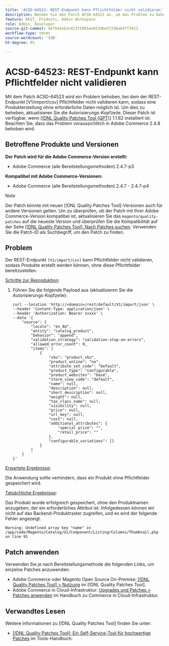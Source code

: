 ```yaml
---
title: 'ACSD-64523: REST-Endpunkt kann Pflichtfelder nicht validieren'
description: Wenden Sie den Patch ACSD-64523 an, um das Problem zu beheben, dass der REST-Endpunkt "[V1/import/csv]" Pflichtfelder nicht validieren kann, sodass Produkte erstellt werden können, ohne die erforderlichen Pflichtfelder bereitzustellen.
feature: REST, Products, Admin Workspace
role: Admin, Developer
source-git-commit: 4bf9a5eb2e423f5981ee9234be57230a6dff3913
workflow-type: tm+mt
source-wordcount: '330'
ht-degree: 0%

---
```



# ACSD-64523: REST-Endpunkt kann Pflichtfelder nicht validieren

Mit dem Patch ACSD-64523 wird ein Problem behoben, bei dem der REST-Endpunkt [V1/import/csv] Pflichtfelder nicht validieren kann, sodass eine Produkterstellung ohne erforderliche Daten möglich ist. Um dies zu beheben, aktualisieren Sie die Autorisierungs-Kopfzeile. Dieser Patch ist verfügbar, wenn [[!DNL Quality Patches Tool (QPT)]](/help/tools/quality-patches-tool/quality-patches-tool-to-self-serve-quality-patches.md) 1.1.62 installiert ist. Beachten Sie, dass das Problem voraussichtlich in Adobe Commerce 2.4.8 behoben wird.

## Betroffene Produkte und Versionen

**Der Patch wird für die Adobe Commerce-Version erstellt:**

* Adobe Commerce (alle Bereitstellungsmethoden) 2.4.7-p3

**Kompatibel mit Adobe Commerce-Versionen:**

* Adobe Commerce (alle Bereitstellungsmethoden) 2.4.7 - 2.4.7-p4

>[!NOTE]
>
>Der Patch könnte mit neuen [!DNL Quality Patches Tool]-Versionen auch für andere Versionen gelten. Um zu überprüfen, ob der Patch mit Ihrer Adobe Commerce-Version kompatibel ist, aktualisieren Sie das `magento/quality-patches` auf die neueste Version und überprüfen Sie die Kompatibilität auf der Seite [[!DNL Quality Patches Tool]: Nach Patches suchen](https://experienceleague.adobe.com/tools/commerce-quality-patches/index.html). Verwenden Sie die Patch-ID als Suchbegriff, um den Patch zu finden.

## Problem

Der REST-Endpunkt `[V1/import/csv]` kann Pflichtfelder nicht validieren, sodass Produkte erstellt werden können, ohne diese Pflichtfelder bereitzustellen.

<u>Schritte zur Reproduktion</u>:

1. Führen Sie die folgende Payload aus (aktualisieren Sie die Autorisierungs-Kopfzeile):

   ```
   curl --location 'http://<domain>/rest/default/V1/import/json' \
   --header 'Content-Type: application/json' \
   --header 'Authorization: Bearer xxxxx' \
   --data '{
       "source": {
           "locale": "en_AU",
           "entity": "catalog_product",
           "behavior": "append",
           "validation_strategy": "validation-stop-on-errors",
           "allowed_error_count": 0,
           "items": [
               {
                   "sku": "product_sku",
                   "product_online": "no",
                   "attribute_set_code": "Default",
                   "product_type": "configurable",
                   "product_websites": "base",
                   "store_view_code": "default",
                   "name": null,
                   "description": null,
                   "short_description": null,
                   "weight": null,
                   "tax_class_name": null,
                   "visibility": null,
                   "price": null,
                   "url_key": null,
                   "cost": null,
                   "additional_attributes": {
                       "special_price": "",
                       "retail_price": ""
                   },
                   "configurable_variations": []
               }
           ]
       }
   }'
   ```

<u>Erwartete Ergebnisse</u>:

Die Anwendung sollte verhindern, dass ein Produkt ohne Pflichtfelder gespeichert wird.

<u>Tatsächliche Ergebnisse</u>:

Das Produkt wurde erfolgreich gespeichert, ohne den Produktnamen anzugeben, der ein erforderliches Attribut ist. Infolgedessen können wir nicht auf das Backend-Produktraster zugreifen, und es wird der folgende Fehler angezeigt.

`Warning: Undefined array key "name" in /app/code/Magento/Catalog/Ui/Component/Listing/Columns/Thumbnail.php on line 91`

## Patch anwenden

Verwenden Sie je nach Bereitstellungsmethode die folgenden Links, um einzelne Patches anzuwenden:

* Adobe Commerce oder Magento Open Source On-Premise: [[!DNL Quality Patches Tool] > Nutzung](/help/tools/quality-patches-tool/usage.md) im [!DNL Quality Patches Tool].
* Adobe Commerce in Cloud-Infrastruktur: [Upgrades und Patches > Patches anwenden](https://experienceleague.adobe.com/docs/commerce-cloud-service/user-guide/develop/upgrade/apply-patches.html) im Handbuch zu Commerce in Cloud-Infrastruktur.

## Verwandtes Lesen

Weitere Informationen zu [!DNL Quality Patches Tool] finden Sie unter:

* [[!DNL Quality Patches Tool]: Ein Self-Service-Tool für hochwertige Patches](/help/tools/quality-patches-tool/quality-patches-tool-to-self-serve-quality-patches.md) im Tools-Handbuch.
